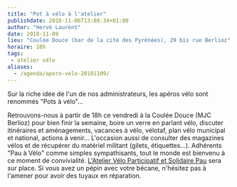 ```yaml
---
title: "Pot à vélo à l'atelier"
publishdate: 2018-11-06T13:08:34+01:00
author: "Hervé Laurent"
date: 2018-11-09
lieu: "Coulée Douce (bar de la cité des Pyrénées), 29 bis rue Berlioz"
horaire: 18h
tags:
 - atelier vélo
aliases:
  - /agenda/apero-velo-20181109/
---
```


Sur la riche idée de l'un de nos administrateurs, les apéros vélo sont renommés
"Pots à vélo"...

Retrouvons-nous à partir de 18h ce vendredi à la Coulée Douce (MJC Berlioz) 
pour bien finir la semaine, boire un verre en parlant vélo, discuter 
itinéraires et aménagements, vacances à vélo, vélotaf, plan vélo municipal et 
national, actions à venir... L'occasion aussi de consulter des magazines vélos
et de récupérer du matériel militant (gilets, étiquettes...). 
Adhérents "Pau à Vélo" comme simples sympathisants, tout le monde est bienvenu 
à ce moment de convivialité. [L'Atelier Vélo Participatif et Solidaire Pau] sera 
sur place. Si vous avez un pépin avec votre bécane, n'hésitez pas à l'amener 
pour avoir des tuyaux en réparation.

[L'Atelier Vélo Participatif et Solidaire Pau]: http://ateliervelopau.fr/